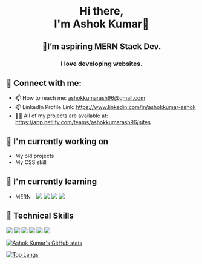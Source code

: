 <h1 align="center">
  Hi there,<br/> I'm Ashok Kumar👋
</h1>

<h2 align="center">
  👀I’m aspiring <b>MERN Stack Dev</b>.
</h2> 

<h3 align="center">I love developing websites.</h3>

## 🤝 Connect with me:

- 📫 How to reach me: ashokkumarash96@gmail.com
- 📫 LinkedIn Profile Link: https://www.linkedin.com/in/ashokkumar-ashok
- 👨‍💻 All of my projects are available at: https://app.netlify.com/teams/ashokkumarash96/sites
 

## 🔭 I'm currently working on

- My old projects
- My CSS skill


## 🌱 I'm currently learning

- MERN - ![](https://img.shields.io/badge/Code-MongoDB-informational?style=flat&logo=MongoDB&color=764ABC) ![](https://img.shields.io/badge/Code-ExpressJS-informational?style=flat&logo=Express&color=764ABC) ![](https://img.shields.io/badge/Code-NodeJS-informational?style=flat&logo=Node&color=764ABC) ![](https://img.shields.io/badge/Code-React-informational?style=flat&logo=react&color=61DAFB)



## 💼 Technical Skills 
![](https://img.shields.io/badge/Code-JavaScript-informational?style=flat&logo=JavaScript&color=F7DF1E) ![](https://img.shields.io/badge/Code-MongoDB-informational?style=flat&logo=MongoDB&color=764ABC) ![](https://img.shields.io/badge/Code-ExpressJS-informational?style=flat&logo=Express&color=764ABC) ![](https://img.shields.io/badge/Code-NodeJS-informational?style=flat&logo=Node&color=764ABC) ![](https://img.shields.io/badge/Code-React-informational?style=flat&logo=react&color=61DAFB) ![](https://img.shields.io/badge/Code-Redux-informational?style=flat&logo=Redux&color=764ABC)


                                                                                                                                         

[![Ashok Kumar's GitHub stats](https://github-readme-stats.vercel.app/api?username=ashokkumarash96&theme=aura_dark)](https://github.com/anuraghazra/github-readme-stats)


[![Top Langs](https://github-readme-stats.vercel.app/api/top-langs/?username=ashokkumarash96&layout=donut-vertical)](https://github.com/ashokkumarash96/github-readme-stats)







